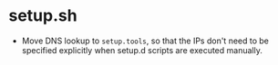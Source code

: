 # setup.sh

- Move DNS lookup to `setup.tools`, so that the IPs don't need to be
  specified explicitly when setup.d scripts are executed manually.

